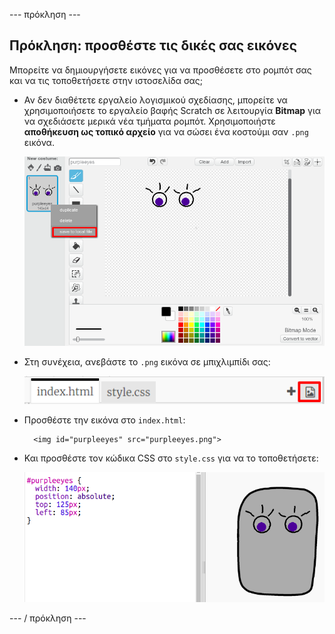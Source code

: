 \--- πρόκληση \---

## Πρόκληση: προσθέστε τις δικές σας εικόνες

Μπορείτε να δημιουργήσετε εικόνες για να προσθέσετε στο ρομπότ σας και να τις τοποθετήσετε στην ιστοσελίδα σας;

+ Αν δεν διαθέτετε εργαλείο λογισμικού σχεδίασης, μπορείτε να χρησιμοποιήσετε το εργαλείο βαφής Scratch σε λειτουργία **Bitmap** για να σχεδιάσετε μερικά νέα τμήματα ρομπότ. Χρησιμοποιήστε **αποθήκευση ως τοπικό αρχείο** για να σώσει ένα κοστούμι σαν `.png` εικόνα.
    
    ![screenshot](images/robot-scratch-paint.png)

+ Στη συνέχεια, ανεβάστε το `.png` εικόνα σε μπιχλιμπίδι σας:
    
    ![screenshot](images/robot-image-add.png)

+ Προσθέστε την εικόνα στο `index.html`:
    
        <img id="purpleeyes" src="purpleeyes.png">
        

+ Και προσθέστε τον κώδικα CSS στο `style.css` για να το τοποθετήσετε:
    
    ![screenshot](images/robot-use-purple-eyes.png)

\--- / πρόκληση \---